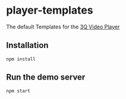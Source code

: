 # player-templates

The default Templates for the [3Q Video Player](https://3q.video)

## Installation

```shell
npm install
```

## Run the demo server

```shell
npm start
```
